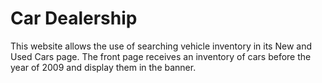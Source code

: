 # Car Dealership

This website allows the use of searching vehicle inventory in its New and Used Cars page. The front page receives an inventory of cars before the year of 2009 and display them in the banner.